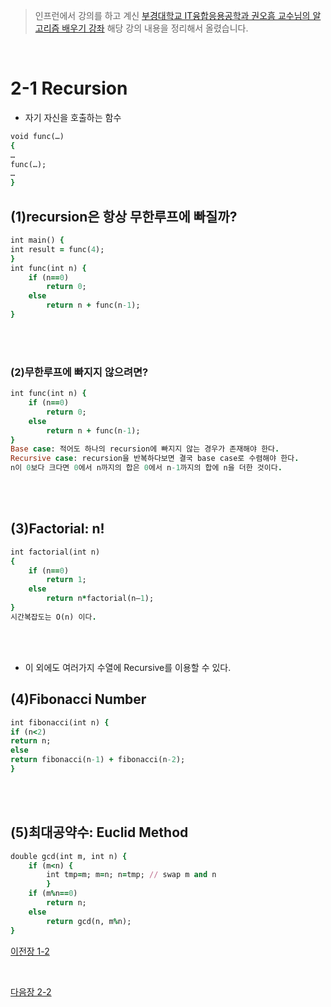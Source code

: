 > 인프런에서 강의를 하고 계신 [부경대학교 IT융합응용공학과 권오흠 교수님의 알고리즘 배우기 강좌](https://www.inflearn.com/course/%EC%95%8C%EA%B3%A0%EB%A6%AC%EC%A6%98-%EA%B0%95%EC%A2%8C/dashboard) 해당 강의 내용을 정리해서 올렸습니다. <br>


<br>

# 2-1 Recursion
* 자기 자신을 호출하는 함수
```ruby
void func(…)
{
…
func(…);
…
}
```

## (1)recursion은 항상 무한루프에 빠질까?
```ruby
int main() {
int result = func(4);
}
int func(int n) {
    if (n==0)
        return 0;
    else
        return n + func(n-1);
}
```
<br>
<br>

### (2)무한루프에 빠지지 않으려면?

```ruby
int func(int n) {
    if (n==0)
        return 0;
    else
        return n + func(n-1);
}
Base case: 적어도 하나의 recursion에 빠지지 않는 경우가 존재해야 한다.
Recursive case: recursion을 반복하다보면 결국 base case로 수렴해야 한다.
n이 0보다 크다면 0에서 n까지의 합은 0에서 n-1까지의 합에 n을 더한 것이다.
```
<br>
<br>


## (3)Factorial: n!
```ruby
int factorial(int n)
{
    if (n==0)
        return 1;
    else
        return n*factorial(n–1);
}
시간복잡도는 O(n) 이다.
```
<br>
<br>

* 이 외에도 여러가지 수열에 Recursive를 이용할 수 있다.
## (4)Fibonacci Number
```ruby
int fibonacci(int n) {
if (n<2)
return n;
else
return fibonacci(n-1) + fibonacci(n-2);
}
```
<br>
<br>

## (5)최대공약수: Euclid Method
```ruby
double gcd(int m, int n) {
    if (m<n) {
        int tmp=m; m=n; n=tmp; // swap m and n
        }
    if (m%n==0)
        return n;
    else
        return gcd(n, m%n);
}
```
[이전장 1-2](https://github.com/MinsoftK/TIL/blob/master/Algorithm/1-2%20Binary_Search.md)

<br>

[다음장 2-2](https://github.com/MinsoftK/TIL/blob/master/Algorithm/2-2%20Recrusive.md)
